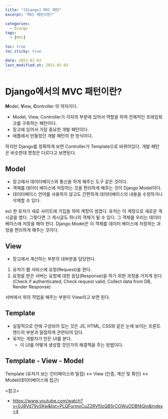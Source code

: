 ```yaml
---
title: "[Django] MVC 패턴"
excerpt: "MVC 패턴이란?"

categories:
  - Django
tags:
  - [MVC]

toc: true
toc_sticky: true

date: 2021-01-03
last_modified_at: 2021-01-03
---
```


# Django에서의 MVC 패턴이란?

**M**odel, **V**iew, **C**ontroller 의 약자이다.

- Model, View, Controller가 각자의 부분에 있어서 역할을 하며 전체적인 프레임워크를 구축하는 패턴이다.
- 장고에 있어서 가장 중요한 개발 패턴이다.
- 애플에서 만들었던 개발 패턴의 한 방식이다.

하지만 Django를 정확하게 보면 Controller가 Template으로 바뀌어있다. 개발 패턴은 비슷한데 명칭은 다르다고 보면된다.

## Model

- 장고에서 데이터베이스와 통신을 하게 해주는 도구 같은 것이다.
- 객체를 데이터 베이스에 저장하는 것을 편리하게 해주는 것이 Django Model이다.
- 데이터베이스 언어를 사용하지 않고도 간편하게 데이터베이스의 내용을 수정하거나 삭제할 수 있다.

ex) 한 유저가 새로 사이트에 가입을 하여 계정이 생겼다. 유저는 이 계정으로 새로운 게시글을 썼다. 그렇다면 그 게시글도 하나의 객체가 될 수 있다. 그 객체를 우리는 데이터 베이스에 저장을 해야 한다. Django Model은 이 객체를 데이터 베이스에 저장하는 과정을 편리하게 해주는 것이다.

## View

- 장고에서 계산하는 부분의 대부분을 담당한다.

1. 유저가 웹 서비스에 요청(Request)을 한다.
2. 요청을 받은 서버는 요청에 대한 응답(Response)을 하기 위한 과정을 거치게 된다. (Check if authenticated, Check request valid, Collect data from DB, Render Response)

서버에서 위의 작업을 해주는 부분이 View라고 보면 된다.

## Template

- 실질적으로 안에 구성되어 있는 것은 JS, HTML, CSS와 같은 눈에 보이는 프론트엔드의 부분과 밀접하게 관련되어 있다.
- 유저는 개발자가 만든 UI를 본다.
  - 이 UI를 어떻게 생성할 것인가의 해결책을 주는 방법이다.

## Template - View - Model

Template (유저가 보는 인터페이스와 밀접) <-> View (인증, 계산 및 확인) <-> Model(데이터베이스에 접근)

<참고>

- https://www.youtube.com/watch?v=0J8Vd79ySKw&list=PLQFurmxCuZ2RVfilzQB5rCGWuODBf4Qjo&index=4
